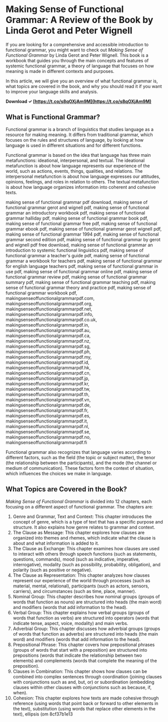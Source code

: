 
 
# Making Sense of Functional Grammar: A Review of the Book by Linda Gerot and Peter Wignell
  
If you are looking for a comprehensive and accessible introduction to functional grammar, you might want to check out *Making Sense of Functional Grammar* by Linda Gerot and Peter Wignell. This book is a workbook that guides you through the main concepts and features of systemic functional grammar, a theory of language that focuses on how meaning is made in different contexts and purposes.
  
In this article, we will give you an overview of what functional grammar is, what topics are covered in the book, and why you should read it if you want to improve your language skills and analysis.
 
**Download ✓ [https://t.co/s8qOXjAm9M](https://t.co/s8qOXjAm9M)**


  
## What is Functional Grammar?
  
Functional grammar is a branch of linguistics that studies language as a resource for making meaning. It differs from traditional grammar, which focuses on the rules and structures of language, by looking at how language is used in different situations and for different functions.
  
Functional grammar is based on the idea that language has three main metafunctions: ideational, interpersonal, and textual. The ideational metafunction is about how language represents our experience of the world, such as actions, events, things, qualities, and relations. The interpersonal metafunction is about how language expresses our attitudes, opinions, feelings, and roles in relation to others. The textual metafunction is about how language organizes information into coherent and cohesive texts.
 
making sense of functional grammar pdf download,  making sense of functional grammar gerot and wignell pdf,  making sense of functional grammar an introductory workbook pdf,  making sense of functional grammar halliday pdf,  making sense of functional grammar book pdf,  making sense of functional grammar free pdf,  making sense of functional grammar ebook pdf,  making sense of functional grammar gerot wignell pdf,  making sense of functional grammar 1994 pdf,  making sense of functional grammar second edition pdf,  making sense of functional grammar by gerot and wignell pdf free download,  making sense of functional grammar an introduction to systemic functional linguistics pdf,  making sense of functional grammar a teacher's guide pdf,  making sense of functional grammar a workbook for teachers pdf,  making sense of functional grammar for english language teachers pdf,  making sense of functional grammar in use pdf,  making sense of functional grammar online pdf,  making sense of functional grammar review pdf,  making sense of functional grammar summary pdf,  making sense of functional grammar teaching pdf,  making sense of functional grammar theory and practice pdf,  making sense of functional grammar workbook pdf,  makingsenseoffunctionalgrammarpdf.com,  makingsenseoffunctionalgrammarpdf.org,  makingsenseoffunctionalgrammarpdf.net,  makingsenseoffunctionalgrammarpdf.info,  makingsenseoffunctionalgrammarpdf.co.uk,  makingsenseoffunctionalgrammarpdf.in,  makingsenseoffunctionalgrammarpdf.au,  makingsenseoffunctionalgrammarpdf.ca,  makingsenseoffunctionalgrammarpdf.nz,  makingsenseoffunctionalgrammarpdf.sg,  makingsenseoffunctionalgrammarpdf.ph,  makingsenseoffunctionalgrammarpdf.my,  makingsenseoffunctionalgrammarpdf.id,  makingsenseoffunctionalgrammarpdf.hk,  makingsenseoffunctionalgrammarpdf.cn,  makingsenseoffunctionalgrammarpdf.jp,  makingsenseoffunctionalgrammarpdf.kr,  makingsenseoffunctionalgrammarpdf.tw,  makingsenseoffunctionalgrammarpdf.th,  makingsenseoffunctionalgrammarpdf.vn,  makingsenseoffunctionalgrammarpdf.de,  makingsenseoffunctionalgrammarpdf.fr,  makingsenseoffunctionalgrammarpdf.es,  makingsenseoffunctionalgrammarpdf.it,  makingsenseoffunctionalgrammarpdf.nl,  makingsenseoffunctionalgrammarpdf.se,  makingsenseoffunctionalgrammarpdf.no,  makingsenseoffunctionalgrammarpdf.fi
  
Functional grammar also recognizes that language varies according to different factors, such as the field (the topic or subject matter), the tenor (the relationship between the participants), and the mode (the channel or medium of communication). These factors form the context of situation, which influences the choices we make in language.
  
## What Topics are Covered in the Book?
  
*Making Sense of Functional Grammar* is divided into 12 chapters, each focusing on a different aspect of functional grammar. The chapters are:
  
1. Genre and Grammar, Text and Context: This chapter introduces the concept of genre, which is a type of text that has a specific purpose and structure. It also explains how genre relates to grammar and context.
2. The Clause as Message: This chapter explores how clauses are organized into themes and rhemes, which indicate what the clause is about and what information is added to it.
3. The Clause as Exchange: This chapter examines how clauses are used to interact with others through speech functions (such as statements, questions, commands), mood (such as indicative, imperative, interrogative), modality (such as possibility, probability, obligation), and polarity (such as positive or negative).
4. The Clause as Representation: This chapter analyzes how clauses represent our experience of the world through processes (such as material, mental, relational), participants (such as actors, sensors, carriers), and circumstances (such as time, place, manner).
5. Nominal Group: This chapter describes how nominal groups (groups of words that function as nouns) are structured into heads (the main word) and modifiers (words that add information to the head).
6. Verbal Group: This chapter explains how verbal groups (groups of words that function as verbs) are structured into operators (words that indicate tense, aspect, voice, modality) and main verbs.
7. Adverbial Group: This chapter discusses how adverbial groups (groups of words that function as adverbs) are structured into heads (the main word) and modifiers (words that add information to the head).
8. Prepositional Phrase: This chapter covers how prepositional phrases (groups of words that start with a preposition) are structured into prepositions (words that indicate the relationship between two elements) and complements (words that complete the meaning of the preposition).
9. Clauses in Combination: This chapter shows how clauses can be combined into complex sentences through coordination (joining clauses with conjunctions such as and, but, or) or subordination (embedding clauses within other clauses with conjunctions such as because, if, when).
10. Cohesion: This chapter explores how texts are made cohesive through reference (using words that point back or forward to other elements in the text), substitution (using words that replace other elements in the text), ellipsis (om 8cf37b1e13


